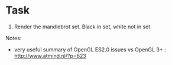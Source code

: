 Task
====

1. Render the mandlebrot set. Black in set, white not in set.

Notes:
- very useful summary of OpenGL ES2.0 issues vs OpenGL 3+ : http://www.atmind.nl/?p=623